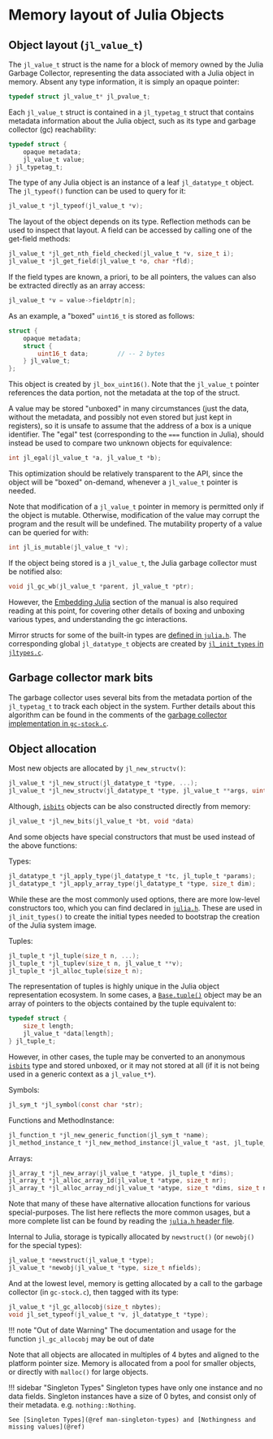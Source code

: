 # Memory layout of Julia Objects

## Object layout (`jl_value_t`)

The `jl_value_t` struct is the name for a block of memory owned by the Julia Garbage Collector, representing the data associated with a Julia object in memory. Absent any type information, it is simply an opaque pointer:

```c
typedef struct jl_value_t* jl_pvalue_t;
```

Each `jl_value_t` struct is contained in a `jl_typetag_t` struct that contains metadata information about the Julia object, such as its type and garbage collector (gc) reachability:

```c
typedef struct {
    opaque metadata;
    jl_value_t value;
} jl_typetag_t;
```

The type of any Julia object is an instance of a leaf `jl_datatype_t` object. The `jl_typeof()` function can be used to query for it:

```c
jl_value_t *jl_typeof(jl_value_t *v);
```

The layout of the object depends on its type. Reflection methods can be used to inspect that layout. A field can be accessed by calling one of the get-field methods:

```c
jl_value_t *jl_get_nth_field_checked(jl_value_t *v, size_t i);
jl_value_t *jl_get_field(jl_value_t *o, char *fld);
```

If the field types are known, a priori, to be all pointers, the values can also be extracted directly as an array access:

```c
jl_value_t *v = value->fieldptr[n];
```

As an example, a "boxed" `uint16_t` is stored as follows:

```c
struct {
    opaque metadata;
    struct {
        uint16_t data;        // -- 2 bytes
    } jl_value_t;
};
```

This object is created by `jl_box_uint16()`. Note that the `jl_value_t` pointer references the data portion, not the metadata at the top of the struct.

A value may be stored "unboxed" in many circumstances (just the data, without the metadata, and possibly not even stored but just kept in registers), so it is unsafe to assume that the address of a box is a unique identifier. The "egal" test (corresponding to the `===` function in Julia), should instead be used to compare two unknown objects for equivalence:

```c
int jl_egal(jl_value_t *a, jl_value_t *b);
```

This optimization should be relatively transparent to the API, since the object will be "boxed" on-demand, whenever a `jl_value_t` pointer is needed.

Note that modification of a `jl_value_t` pointer in memory is permitted only if the object is mutable. Otherwise, modification of the value may corrupt the program and the result will be undefined. The mutability property of a value can be queried for with:

```c
int jl_is_mutable(jl_value_t *v);
```

If the object being stored is a `jl_value_t`, the Julia garbage collector must be notified also:

```c
void jl_gc_wb(jl_value_t *parent, jl_value_t *ptr);
```

However, the [Embedding Julia](@ref) section of the manual is also required reading at this point, for covering other details of boxing and unboxing various types, and understanding the gc interactions.

Mirror structs for some of the built-in types are [defined in `julia.h`](https://github.com/JuliaLang/julia/blob/master/src/julia.h). The corresponding global `jl_datatype_t` objects are created by [`jl_init_types` in `jltypes.c`](https://github.com/JuliaLang/julia/blob/master/src/jltypes.c).

## Garbage collector mark bits

The garbage collector uses several bits from the metadata portion of the `jl_typetag_t` to track each object in the system. Further details about this algorithm can be found in the comments of the [garbage collector implementation in `gc-stock.c`](https://github.com/JuliaLang/julia/blob/master/src/gc-stock.c).

## Object allocation

Most new objects are allocated by `jl_new_structv()`:

```c
jl_value_t *jl_new_struct(jl_datatype_t *type, ...);
jl_value_t *jl_new_structv(jl_datatype_t *type, jl_value_t **args, uint32_t na);
```

Although, [`isbits`](@ref) objects can be also constructed directly from memory:

```c
jl_value_t *jl_new_bits(jl_value_t *bt, void *data)
```

And some objects have special constructors that must be used instead of the above functions:

Types:

```c
jl_datatype_t *jl_apply_type(jl_datatype_t *tc, jl_tuple_t *params);
jl_datatype_t *jl_apply_array_type(jl_datatype_t *type, size_t dim);
```

While these are the most commonly used options, there are more low-level constructors too, which you can find declared in [`julia.h`](https://github.com/JuliaLang/julia/blob/master/src/julia.h). These are used in `jl_init_types()` to create the initial types needed to bootstrap the creation of the Julia system image.

Tuples:

```c
jl_tuple_t *jl_tuple(size_t n, ...);
jl_tuple_t *jl_tuplev(size_t n, jl_value_t **v);
jl_tuple_t *jl_alloc_tuple(size_t n);
```

The representation of tuples is highly unique in the Julia object representation ecosystem. In some cases, a [`Base.tuple()`](@ref) object may be an array of pointers to the objects contained by the tuple equivalent to:

```c
typedef struct {
    size_t length;
    jl_value_t *data[length];
} jl_tuple_t;
```

However, in other cases, the tuple may be converted to an anonymous [`isbits`](@ref) type and stored unboxed, or it may not stored at all (if it is not being used in a generic context as a `jl_value_t*`).

Symbols:

```c
jl_sym_t *jl_symbol(const char *str);
```

Functions and MethodInstance:

```c
jl_function_t *jl_new_generic_function(jl_sym_t *name);
jl_method_instance_t *jl_new_method_instance(jl_value_t *ast, jl_tuple_t *sparams);
```

Arrays:

```c
jl_array_t *jl_new_array(jl_value_t *atype, jl_tuple_t *dims);
jl_array_t *jl_alloc_array_1d(jl_value_t *atype, size_t nr);
jl_array_t *jl_alloc_array_nd(jl_value_t *atype, size_t *dims, size_t ndims);
```

Note that many of these have alternative allocation functions for various special-purposes. The list here reflects the more common usages, but a more complete list can be found by reading the [`julia.h` header file](https://github.com/JuliaLang/julia/blob/master/src/julia.h).

Internal to Julia, storage is typically allocated by `newstruct()` (or `newobj()` for the special types):

```c
jl_value_t *newstruct(jl_value_t *type);
jl_value_t *newobj(jl_value_t *type, size_t nfields);
```

And at the lowest level, memory is getting allocated by a call to the garbage collector (in `gc-stock.c`), then tagged with its type:

```c
jl_value_t *jl_gc_allocobj(size_t nbytes);
void jl_set_typeof(jl_value_t *v, jl_datatype_t *type);
```

!!! note "Out of date Warning"
    The documentation and usage for the function `jl_gc_allocobj` may be out of date


Note that all objects are allocated in multiples of 4 bytes and aligned to the platform pointer size. Memory is allocated from a pool for smaller objects, or directly with `malloc()` for large objects.

!!! sidebar "Singleton Types"
    Singleton types have only one instance and no data fields. Singleton instances have a size of 0 bytes, and consist only of their metadata. e.g. `nothing::Nothing`.

    See [Singleton Types](@ref man-singleton-types) and [Nothingness and missing values](@ref)

